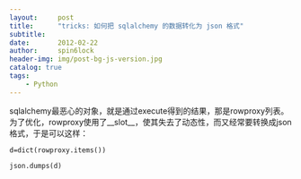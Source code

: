 ```yaml
---
layout:     post
title:      "tricks: 如何把 sqlalchemy 的数据转化为 json 格式"
subtitle:   
date:       2012-02-22
author:     spin6lock
header-img: img/post-bg-js-version.jpg
catalog: true
tags:
    - Python
---
```

sqlalchemy最恶心的对象，就是通过execute得到的结果，那是rowproxy列表。为了优化，rowproxy使用了__slot__，使其失去了动态性，而又经常要转换成json格式，于是可以这样：

```
d=dict(rowproxy.items())

json.dumps(d)
```
